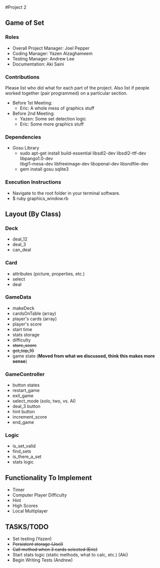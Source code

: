 #Project 2
## Game of Set

### Roles
* Overall Project Manager: Joel Pepper
* Coding Manager: Yazen Alzaghameem
* Testing Manager: Andrew Lee
* Documentation: Aki Saini

### Contributions
Please list who did what for each part of the project.
Also list if people worked together (pair programmed) on a particular section.

* Before 1st Meeting:
    * Eric: A whole mess of graphics stuff
* Before 2nd Meeting:
    * Yazen: Some set detection logic
    * Eric: Some more graphics stuff

### Dependencies
* Gosu Library
    * sudo apt-get install build-essential libsdl2-dev libsdl2-ttf-dev libpango1.0-dev \
                 libgl1-mesa-dev libfreeimage-dev libopenal-dev libsndfile-dev
    * gem install gosu sqlite3

### Execution Instructions
* Navigate to the root folder in your terminal software.
* $ ruby graphics_window.rb

## Layout (By Class)
### Deck
* deal_12
* deal_3
* can_deal

### Card
* attributes (picture, properties, etc.)
* select
* deal

### GameData
* makeDeck
* cardsOnTable (array)
* player's cards (array)
* player's score
* start time
* stats storage
* difficulty
* <del>store_score</del>
* <del>get_top_10</del>
* game state (**Moved from what we discussed, think this makes more sense**)

### GameController
* button states
* restart_game
* exit_game
* select_mode (solo, two, vs. AI)
* deal_3 button
* hint button
* increment_score
* end_game

### Logic
* is_set_valid
* find_sets
* is_there_a_set
* stats logic

## Functionality To Implement
* Timer
* Computer Player Difficulty
* Hint
* High Scores
* Local Multiplayer

## TASKS/TODO
* Set testing (Yazen)
* <del>Persistent storage (Joel)</del>
* <del>Call method when 3 cards selected (Eric)<del>
* Start stats logic (static methods, what to calc, etc.) (Aki)
* Begin Writing Tests (Andrew)
